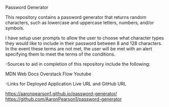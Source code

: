 Password Generator

This repository contains a password generator that returns random characters, such as lowercase and uppercase letters, numbers, and/or symbols. 

I have setup user prompts to allow the user to choose what character types they would like to include in their password between 8 and 128 characters. In the event these terms are not met, the user will be met with an alert specifying them to meet the terms of the conditions. 
  

-Sources to aid in completion of this repository include the following:

MDN Web Docs
Overstack Flow
Youtube



-Links for Deployed Application Live URL and GitHub URL

https://aaronpearson1.github.io/password-generator/
https://github.com/AaronPearson1/password-generator

